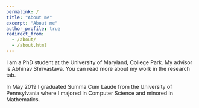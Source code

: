 ```yaml
---
permalink: /
title: "About me"
excerpt: "About me"
author_profile: true
redirect_from: 
  - /about/
  - /about.html
---
```

I am a PhD student at the University of Maryland, College Park. My advisor is Abhinav Shrivastava. You can read more about my work in the research tab.

In May 2019 I graduated Summa Cum Laude from the University of Pennsylvania where I majored in Computer Science and minored in Mathematics.
